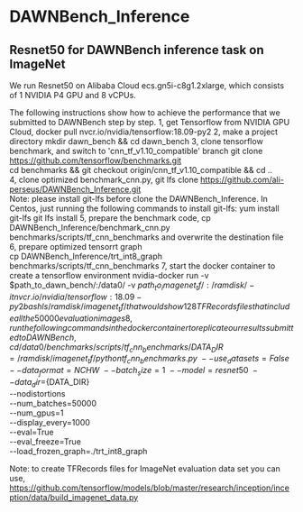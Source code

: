 # DAWNBench_Inference

## Resnet50 for DAWNBench inference task on ImageNet

We run Resnet50 on Alibaba Cloud ecs.gn5i-c8g1.2xlarge, which consists of 1 NVIDIA P4 GPU and 8 vCPUs. 

The following instructions show how to achieve the performance that we submitted to DAWNBench step by step.
1, get Tensorflow from NVIDIA GPU Cloud, 
   docker pull nvcr.io/nvidia/tensorflow:18.09-py2
2, make a project directory
   mkdir dawn_bench && cd dawn_bench
3, clone tensorflow benchmark, and switch to 'cnn_tf_v1.10_compatible' branch
   git clone https://github.com/tensorflow/benchmarks.git   
   cd benchmarks && git checkout origin/cnn_tf_v1.10_compatible && cd ..  
4, clone optimized benchmark_cnn.py,
   git lfs clone https://github.com/ali-perseus/DAWNBench_Inference.git   
   Note: please install git-lfs before clone the DAWNBench_Inference. In Centos, just running the following commands to install git-lfs:
   yum install git-lfs
   git lfs install
5, prepare the benchmark code,
   cp DAWNBench_Inference/benchmark_cnn.py benchmarks/scripts/tf_cnn_benchmarks
   and overwrite the destination file  
6, prepare optimized tensorrt graph   
   cp DAWNBench_Inference/trt_int8_graph benchmarks/scripts/tf_cnn_benchmarks
7, start the docker container to create a tensorflow environment
   nvidia-docker run -v $path_to_dawn_bench/:/data0/ -v $path_to_imagenet_tf/:/ramdisk/ -it nvcr.io/nvidia/tensorflow:18.09-py2 bash
   ls /ramdisk/imagenet_tf/
   that would show 128 TFRecords files that include all the 50000 evaluation images
8, run the following commands in the docker container to replicate our results submitted to DAWNBench,
   cd /data0/benchmarks/scripts/tf_cnn_benchmarks/
   DATA_DIR=/ramdisk/imagenet_tf/
   python tf_cnn_benchmarks.py \
    --use_datasets=False \
    --data_format=NCHW \
    --batch_size=1 \
    --model=resnet50 \
    --data_dir=${DATA_DIR} \
    --nodistortions \
    --num_batches=50000 \
    --num_gpus=1 \
    --display_every=1000 \
    --eval=True \
    --eval_freeze=True \
    --load_frozen_graph=./trt_int8_graph

Note: to create TFRecords files for ImageNet evaluation data set you can use,
   https://github.com/tensorflow/models/blob/master/research/inception/inception/data/build_imagenet_data.py


